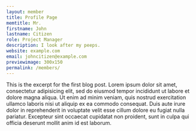 ```yaml
---
layout: member
title: Profile Page 
memtitle: Mr.
firstname: John
lastname: Citizen
role: Project Manager
description: I look after my peeps.
website: example.com
email: johncitizen@example.com
previewimage: 300x150
permalink: /members/
---
```


  This is the excerpt for the first blog post.   Lorem ipsum dolor sit amet, consectetur adipisicing elit, sed do eiusmod tempor incididunt ut labore et dolore magna aliqua. Ut enim ad minim veniam, quis nostrud exercitation ullamco laboris nisi ut aliquip ex ea commodo consequat. Duis aute irure dolor in reprehenderit in voluptate velit esse cillum dolore eu fugiat nulla pariatur. Excepteur sint occaecat cupidatat non proident, sunt in culpa qui officia deserunt mollit anim id est laborum.
